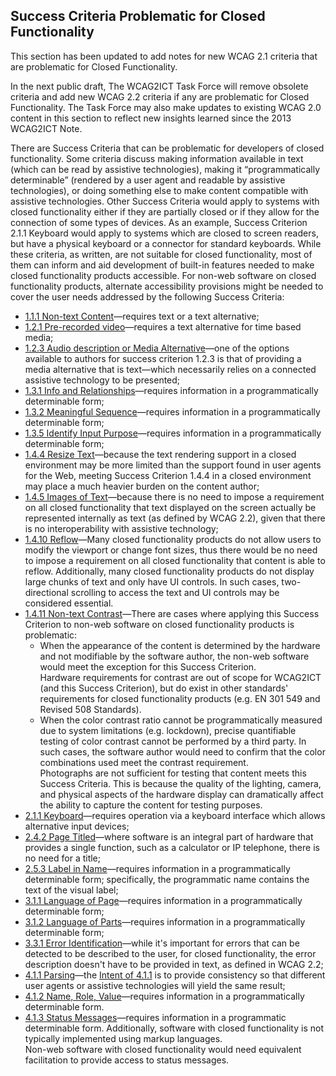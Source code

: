 Success Criteria Problematic for Closed Functionality
-----------------------------------------------------

<div class="ednote">This section has been updated to add notes for new WCAG 2.1 criteria that are problematic for Closed Functionality. 
  
In the next public draft, The WCAG2ICT Task Force will remove obsolete criteria and add new WCAG 2.2 criteria if any are problematic for Closed Functionality. The Task Force may also make updates to existing WCAG 2.0 content in this section to reflect new insights learned since the 2013 WCAG2ICT Note.</div>

There are Success Criteria that can be problematic for developers of closed functionality. Some criteria discuss making information available in text (which can be read by assistive technologies), making it “programmatically determinable” (rendered by a user agent and readable by assistive technologies), or doing something else to make content compatible with assistive technologies. Other Success Criteria would apply to systems with closed functionality either if they are partially closed or if they allow for the connection of some types of devices. As an example, Success Criterion 2.1.1 Keyboard would apply to systems which are closed to screen readers, but have a physical keyboard or a connector for standard keyboards. While these criteria, as written, are not suitable for closed functionality, most of them can inform and aid development of built-in features needed to make closed functionality products accessible. For non-web software on closed functionality products, alternate accessibility provisions might be needed to cover the user needs addressed by the following Success Criteria:

<ul>
<li><a href="#non-text-content">1.1.1 Non-text Content</a>—requires text or a text alternative;</li>
<li><a href="#audio-only-and-video-only-prerecorded">1.2.1 Pre-recorded video</a>—requires a text alternative for time based media;</li>
<li><a href="#audio-description-or-media-alternative-prerecorded">1.2.3 Audio description or Media Alternative</a>—one of the options available to authors for success criterion 1.2.3 is that of providing a media alternative that is text—which necessarily relies on a connected assistive technology to be presented;</li>
<li><a href="#info-and-relationships">1.3.1 Info and Relationships</a>—requires information in a programmatically determinable form;</li>
<li><a href="#meaningful-sequence">1.3.2 Meaningful Sequence</a>—requires information in a programmatically determinable form;</li>
<li><a href="#identify-input-purpose">1.3.5 Identify Input Purpose</a>—requires information in a programmatically determinable form;</li>
<li><a href="#resize-text">1.4.4 Resize Text</a>—because the text rendering support in a closed environment may be more limited than the support found in user agents for the Web, meeting Success Criterion 1.4.4 in a closed environment may place a much heavier burden on the content author;</li>
<li><a href="#images-of-text">1.4.5 Images of Text</a>—because there is no need to impose a requirement on all closed functionality that text displayed on the screen actually be represented internally as text (as defined by WCAG 2.2), given that there is no interoperability with assistive technology;</li>
<li><a href="#reflow">1.4.10 Reflow</a>—Many closed functionality products do not allow users to modify the viewport or change font sizes, thus there would be no need to impose a requirement on all closed functionality that content is able to reflow. Additionally, many closed functionality products do not display large chunks of text and only have UI controls. In such cases, two-directional scrolling to access the text and UI controls may be considered essential.</li>
<li><a href="#non-text-contrast">1.4.11 Non-text Contrast</a>—There are cases where applying this Success Criterion to non-web software on closed functionality products is problematic:
<ul>
<li>When the appearance of the content is determined by the hardware and not modifiable by the software author, the non-web software would meet the exception for this Success Criterion.
<div class="note">Hardware requirements for contrast are out of scope for WCAG2ICT (and this Success Criterion), but do exist in other standards' requirements for closed functionality products (e.g. EN 301 549 and Revised 508 Standards).</div></li>
<li>When the color contrast ratio cannot be programmatically measured due to system limitations (e.g. lockdown), precise quantifiable testing of color contrast cannot be performed by a third party. In such cases, the software author would need to confirm that the color combinations used meet the contrast requirement.
<div class="note">Photographs are not sufficient for testing that content meets this Success Criteria. This is because the quality of the lighting, camera, and physical aspects of the hardware display can dramatically affect the ability to capture the content for testing purposes.</div></li>
</ul></li>
<li><a href="#keyboard">2.1.1 Keyboard</a>—requires operation via a keyboard interface which allows alternative input devices;</li>
<li><a href="#page-titled">2.4.2 Page Titled</a>—where software is an integral part of hardware that provides a single function, such as a calculator or IP telephone, there is no need for a title;</li>
<li><a href="#label-in-name">2.5.3 Label in Name</a>—requires information in a programmatically determinable form; specifically, the programmatic name contains the text of the visual label;</li>
<li><a href="#language-of-page">3.1.1 Language of Page</a>—requires information in a programmatically determinable form;</li>
<li><a href="#language-of-parts">3.1.2 Language of Parts</a>—requires information in a programmatically determinable form;</li>
<li><a href="#error-identification">3.3.1 Error Identification</a>—while it's important for errors that can be detected to be described to the user, for closed functionality, the error description doesn't have to be provided in text, as defined in WCAG 2.2;</li>
<li><a href="#parsing">4.1.1 Parsing</a>—the <a href="https://www.w3.org/WAI/WCAG22/Understanding/parsing.html#intent">Intent of 4.1.1</a> is to provide consistency so that different user agents or assistive technologies will yield the same result;</li>
<li><a href="#name-role-value">4.1.2 Name, Role, Value</a>—requires information in a programmatically determinable form.</li>
<li><a href="#status-messages">4.1.3 Status Messages</a>—requires information in a programmatic determinable form. Additionally, software with closed functionality is not typically implemented using markup languages.
<div class="note">Non-web software with closed functionality would need equivalent facilitation to provide access to status messages.</div></li>
</ul>

